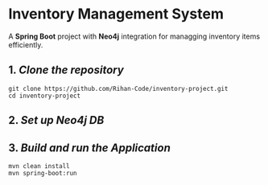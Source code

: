 # **Inventory Management System**

A **Spring Boot** project with **Neo4j** integration for managging inventory items efficiently.

## 1. *Clone the repository*
```
git clone https://github.com/Rihan-Code/inventory-project.git
cd inventory-project
```
## 2. *Set up Neo4j DB*

## 3. *Build and run the Application*
```
mvn clean install
mvn spring-boot:run
```
